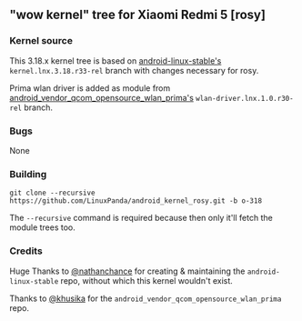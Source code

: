 ## "wow kernel" tree for Xiaomi Redmi 5 [rosy]

### Kernel source
This 3.18.x kernel tree is based on [android-linux-stable's](https://github.com/android-linux-stable/msm-3.18) `kernel.lnx.3.18.r33-rel` branch with changes necessary for rosy.

Prima wlan driver is added as module from [android_vendor_qcom_opensource_wlan_prima's](https://github.com/khusika/android_vendor_qcom_opensource_wlan_prima) `wlan-driver.lnx.1.0.r30-rel` branch.

### Bugs
None

### Building
`git clone --recursive https://github.com/LinuxPanda/android_kernel_rosy.git -b o-318`

The `--recursive` command is required because then only it'll fetch the module trees too.

### Credits
Huge Thanks to [@nathanchance](https://github.com/nathanchance) for creating & maintaining the `android-linux-stable` repo, without which this kernel wouldn't exist.

Thanks to [@khusika](https://github.com/khusika) for the `android_vendor_qcom_opensource_wlan_prima` repo.
